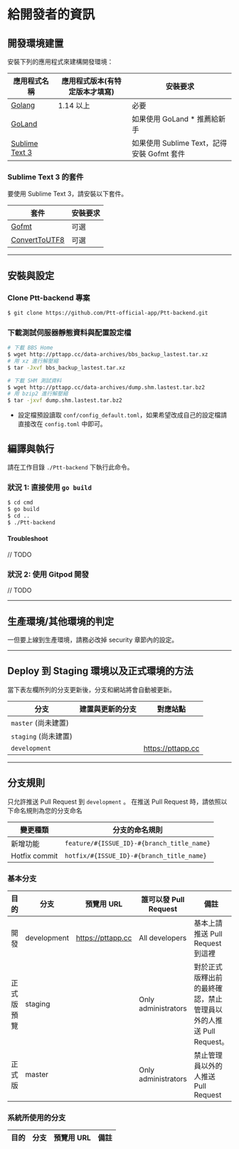 # 給開發者的資訊

## 開發環境建置

安裝下列的應用程式來建構開發環境：

| 應用程式名稱 | 應用程式版本(有特定版本才填寫) | 安裝要求 |
| ------- | ------- | ------- |
|[Golang](https://golang.org/dl/)|1.14 以上|必要|
|[GoLand](https://www.jetbrains.com/go/promo/)| |如果使用 GoLand * 推薦給新手|
|[Sublime Text 3](https://classic.yarnpkg.com/zh-Hant/)| |如果使用 Sublime Text，記得安裝 Gofmt 套件|

### Sublime Text 3 的套件

要使用 Sublime Text 3，請安裝以下套件。

| 套件 | 安裝要求 |
| ------- | ------- |
|[Gofmt](https://packagecontrol.io/packages/Gofmt)|可選|
|[ConvertToUTF8](https://ephrain.net/sublime-text-%E8%AE%93-sublime-text-%E6%94%AF%E6%8F%B4-big5-%E7%B7%A8%E7%A2%BC%E7%9A%84%E6%96%87%E5%AD%97%E6%AA%94/)|可選|

---

## 安裝與設定

### Clone Ptt-backend 專案

```bash
$ git clone https://github.com/Ptt-official-app/Ptt-backend.git
```

### 下載測試伺服器靜態資料與配置設定檔
```bash
# 下載 BBS Home
$ wget http://pttapp.cc/data-archives/bbs_backup_lastest.tar.xz
# 用 xz 進行解壓縮
$ tar -Jxvf bbs_backup_lastest.tar.xz

# 下載 SHM 測試資料
$ wget http://pttapp.cc/data-archives/dump.shm.lastest.tar.bz2
# 用 bzip2 進行解壓縮
$ tar -jxvf dump.shm.lastest.tar.bz2
```

- 設定檔預設讀取 `conf/config_default.toml`，如果希望改成自己的設定檔請直接改在 `config.toml` 中即可。

## 編譯與執行


請在工作目錄 `./Ptt-backend` 下執行此命令。

### 狀況 1: 直接使用 `go build`
```bash
$ cd cmd
$ go build
$ cd ..
$ ./Ptt-backend
```

#### Troubleshoot

// TODO

### 狀況 2: 使用 Gitpod 開發

// TODO

---

## 生產環境/其他環境的判定

一但要上線到生產環境，請務必改掉 security 章節內的設定。

---

## Deploy 到 Staging 環境以及正式環境的方法

當下表左欄所列的分支更新後，分支和網站將會自動被更新。

| 分支 | 建置與更新的分支 | 對應站點 |
| ---- | ---- | ---- |
|`master` (尚未建置) |||
|`staging` (尚未建置)||
|`development`||https://pttapp.cc|

---

## 分支規則

只允許推送 Pull Request 到 `development` 。
在推送 Pull Request 時，請依照以下命名規則為您的分支命名

| 變更種類 | 分支的命名規則 |
| ---- | ---- |
|新增功能|`feature/#{ISSUE_ID}-#{branch_title_name}`|
|Hotfix commit|`hotfix/#{ISSUE_ID}-#{branch_title_name}`|

### 基本分支


| 目的 | 分支 | 預覽用 URL | 誰可以發 Pull Request | 備註 |
| ---- | ---- | ---- | ---- | ---- |
| 開發 | development | https://pttapp.cc | All developers | 基本上請推送 Pull Request 到這裡 |
| 正式版預覽 | staging |  | Only administrators | 對於正式版釋出前的最終確認，禁止管理員以外的人推送 Pull Request。 |
| 正式版 | master |  | Only administrators | 禁止管理員以外的人推送 Pull Request |


### 系統所使用的分支

| 目的 | 分支 | 預覽用 URL | 備註 |
| ---- | -------- | ---- | ---- |
